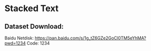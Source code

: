 # Stacked Text

## Dataset Download:
Baidu Netdisk: https://pan.baidu.com/s/1g_tZ6GZe2GoCl0TM5eYhMA?pwd=1234 Code: 1234

